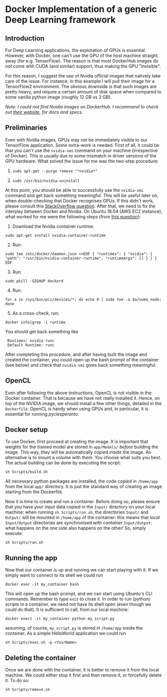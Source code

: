 # Docker Implementation of a generic Deep Learning framework

## Introduction

For Deep Learning applications, the explotation of GPUs is essential. However, with Docker, one can't use the GPU of the host machine straight away (for e.g. TensorFlow). The reason is that most DockerHub images do *not* come with CUDA (and similar) support, thus making the GPU "invisible". 

For this reason, I suggest the use of Nvidia official images that natively take care of the issue. For instance, in this example I will pull their image for a TensorFlow2 environment. The obvious downside is that such images are pretty heavy, and require a certain amount of disk space when compared to some vanilla python image (roughly 12 GB vs 3 GB). 

*Note: I could not find Nvidia images on DockerHub. I recommend to check out [their website](https://docs.nvidia.com/datacenter/cloud-native/container-toolkit/overview.html), for docs and specs.*

## Preliminaries

Even with Nvidia images, GPUs may not be immediately visible to our TensorFlow application. Some extra-work is needed. First of all, it could be that you can't use the `nvidia-smi` command on your machine (irrespective of Docker). This is usually due to some mismatch in driver versions of the GPU hardware. What solved the issue for me was the two-step procedure:

1. `sudo apt-get --purge remove "*nvidia*"`

2. `sudo /usr/bin/nvidia-uninstall`

At this point, you should be able to successfully use the `nvidia-smi` command and get back something meaningful. This will be useful later on, when double-checking that Docker recognises GPUs. If this didn't work, please consult this [StackOverflow question](https://stackoverflow.com/questions/43022843/nvidia-nvml-driver-library-version-mismatch#comment73133147_43022843). After that, we need to fix the interplay between Docker and Nvidia. On Ubuntu 18.04 (AWS EC2 instance), what worked for me were the following steps (from [this question](https://stackoverflow.com/questions/59008295/add-nvidia-runtime-to-docker-runtimes)):

1. Download the Nvidia container runtime:

`sudo apt-get install nvidia-container-runtime`

2. Run:

`sudo tee /etc/docker/daemon.json <<EOF
{
    "runtimes": {
        "nvidia": {
            "path": "/usr/bin/nvidia-container-runtime",
            "runtimeArgs": []
        }
    }
}
EOF`

3. Run:

`sudo pkill -SIGHUP dockerd`

4. Run:

`for a in /sys/bus/pci/devices/*; do echo 0 | sudo tee -a $a/numa_node; done`

5. As a cross-check, run:

`docker info|grep -i runtime`

You should get back something like
```
 Runtimes: nvidia runc
 Default Runtime: runc
```

After completing this procedure, and after having built the image and created the container, you could open up the bash prompt of the container (see below) and check that `nvidia-smi` gives back something meaningful. 

## OpenCL

Even after following the above instructions, OpenCL is not visible in the Docker container. That is because we have not really installed it. Hence, on top of the NVIDIA image, we should install a few other things, detailed in the `Dockerfile`. OpenCL is handy when using GPUs and, in particular, it is essential for running *pyclesperanto*. 

## Docker setup

To use Docker, first proceed at creating the image. It is important that weights for the trained model are stored in `app/Models/` *before* building the image. This way, they will be automatically copied inside the image. An alternative is to mount a volume with them. You choose what suits you best. The actual building can be done by executing the script:

`sh Scripts/build.sh`

All necessary python packages are installed, the code copied in `/home/app` from the local `app/` directory. It is just the standard way of creating an image starting from the Dockerfile. 

Now it is time to create and run a container. Before doing so, please ensure that you have your input data copied in the `Input/` directory on your local machine: when running `sh Scripts/run.sh`, the directories `Input/` and `Output/` will be mounted in `/home/app` of the container: this means that *local* `Input/Output` directories are synchronised with *container* `Input/Output`: what happens on the one side also happens on the other! So, simply execute:

`sh Scripts/run.sh`

## Running the app

Now that our container is up and running we can start playing with it. If we simply want to connect to its shell we could run 

`docker exec -it my_container bash`

This will open up the bash prompt, and we can start using Ubuntu's CLI commands. Remember to type `exit` to close it. In order to run (python) scripts in a container, we need not have its shell open (even though we could do that). It is sufficient to call, from our local machine:

`docker exect -it my_container python my_script.py`

assuming, of course, `my_script.py` is stored in `/home/app` inside the container. As a simple HelloWorld application we could run

`sh Scripts/exec.sh -p <YourName>`

## Deleting the container

Once we are done with the container, it is better to remove it from the local machine. We could either stop it first and then remove it, or forcefully delete it. To do so:

`sh Scripts/remove.sh`


 



